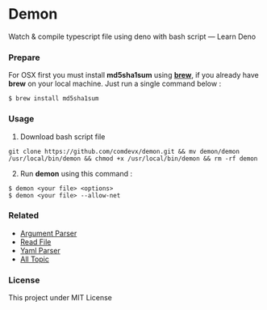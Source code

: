 # Demon

Watch & compile typescript file using deno with bash script — Learn Deno

### Prepare

For OSX first you must install **md5sha1sum** using **[brew](https://brew.sh/)**, if you already have **brew** on your local machine. Just run a single command below :

```
$ brew install md5sha1sum
```

### Usage

1. Download bash script file

```
git clone https://github.com/comdevx/demon.git && mv demon/demon /usr/local/bin/demon && chmod +x /usr/local/bin/demon && rm -rf demon
```

2. Run **demon** using this command :

```
$ demon <your file> <options>
$ demon <your file> --allow-net
```

### Related

- [Argument Parser](https://github.com/muhibbudins/deno-arguments)
- [Read File](https://github.com/muhibbudins/deno-readfile)
- [Yaml Parser](https://github.com/muhibbudins/deno-yaml)
- [All Topic](https://github.com/topics/learn-deno)

### License

This project under MIT License
